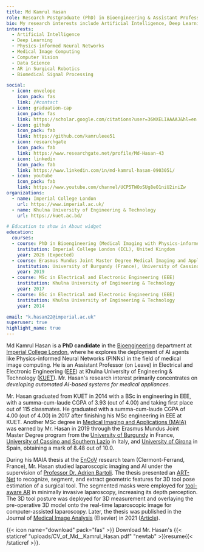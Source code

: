 ```yaml
---
title: Md Kamrul Hasan
role: Research Postgraduate (PhD) in Bioengineering & Assistant Professor (on Leave) in Electrical and Electronic Engineering at KUET
bio: My research interests include Artificial Intelligence, Deep Learning, Physics-informed Neural Networks, Medical Image Computing, Computer Vision, Data Science, AR in Surgical Robotics, Biomedical Signal Processing
interests:
  - Artificial Intelligence
  - Deep Learning
  - Physics-informed Neural Networks
  - Medical Image Computing
  - Computer Vision
  - Data Science
  - AR in Surgical Robotics
  - Biomedical Signal Processing

social:
  - icon: envelope
    icon_pack: fas
    link: /#contact
  - icon: graduation-cap
    icon_pack: fas
    link: https://scholar.google.com/citations?user=36WXELIAAAAJ&hl=en
  - icon: github
    icon_pack: fab
    link: https://github.com/kamruleee51
  - icon: researchgate
    icon_pack: fab
    link: https://www.researchgate.net/profile/Md-Hasan-43
  - icon: linkedin
    icon_pack: fab
    link: https://www.linkedin.com/in/md-kamrul-hasan-0903051/
  - icon: youtube
    icon_pack: fab
    link: https://www.youtube.com/channel/UCP5TWOoSUg8eO1niU2iniZw
organizations:
  - name: Imperial College London
    url: https://www.imperial.ac.uk/
  - name: Khulna University of Engineering & Technology
    url: https://kuet.ac.bd/

# Education to show in About widget
education:
  courses:
  - course: PhD in Bioengineering (Medical Imaging with Physics-informed Neural Networks)
    institution: Imperial College London (ICL), United Kingdom
    year: 2026 (Expected)
  - course: Erasmus Mundus Joint Master Degree Medical Imaging and Applications (MAIA) 
    institution: University of Burgundy (France), University of Cassino and Southern Lazio (Italy), University of Girona (Spain)
    year: 2019
  - course: MSc in Electrical and Electronic Engineering (EEE)
    institution: Khulna University of Engineering & Technology
    year: 2017
  - course: BSc in Electrical and Electronic Engineering (EEE)
    institution: Khulna University of Engineering & Technology
    year: 2014

email: "k.hasan22@imperial.ac.uk"
superuser: true
highlight_name: true
---
```

Md Kamrul Hasan is a **PhD candidate** in the [Bioengineering](https://www.imperial.ac.uk/bioengineering/) department at [Imperial College London](https://www.imperial.ac.uk/), where he explores the deployment of AI agents like Physics-informed Neural Networks (PINNs) in the field of medical image computing. 
He is an Assistant Professor (on Leave) in Electrical and Electronic Engineering ([EEE](https://www.kuet.ac.bd/department/EEE/)) at Khulna University of Engineering & Technology ([KUET](https://kuet.ac.bd/)). 
Mr. Hasan's research interest primarily concentrates on *developing automated AI-based systems for medical appliances.*


Mr. Hasan graduated from KUET in 2014 with a BSc in engineering in EEE, with a summa-cum-laude CGPA of 3.93 (out of 4.00) and taking first place out of 115 classmates. 
He graduated with a summa-cum-laude CGPA of 4.00 (out of 4.00) in 2017 after finishing his MSc engineering in EEE at KUET. 
Another MSc degree in [Medical Imaging and Applications (MAIA)](https://maiamaster.udg.edu/) was earned by Mr. Hasan in 2019 through the Erasmus Mundus Joint Master Degree program from the [University of Burgundy](https://www.u-bourgogne.fr/) in France, [University of Cassino and Southern Lazio](http://www.eng.unicas.it/) in Italy, and [University of Girona](https://www.udg.edu/ca/) in Spain, obtaining a mark of 8.48 out of 10.0. 


During his MAIA thesis at the [EnCoV](http://igt.ip.uca.fr/encov/) research team (Clermont-Ferrand, France), Mr. Hasan studied laparoscopic imaging and AI under the supervision of [Professor Dr. Adrien Bartoli](https://scholar.google.com/citations?user=_KUZlKYAAAAJ&hl=en). 
The thesis presented an [ART-Net](https://github.com/kamruleee51/ART-Net) to recognize, segment, and extract geometric features for 3D tool pose estimation of a surgical tool. 
The segmented masks were employed for [tool-aware AR](https://youtu.be/Knp4JIhH3Yo) in minimally invasive laparoscopy, increasing its depth perception. 
The 3D tool posture was deployed for 3D measurement and overlaying the pre-operative 3D model onto the real-time laparoscopic image for computer-assisted laparoscopy.
Later, the thesis was published in the Journal of [Medical Image Analysis](https://www.sciencedirect.com/journal/medical-image-analysis) (Elsevier) in 2021 ([Article](https://doi.org/10.1016/j.media.2021.101994)).




{{< icon name="download" pack="fas" >}} Download Mr. Hasan's {{< staticref "uploads/CV_of_Md__Kamrul_Hasan.pdf" "newtab" >}}resume{{< /staticref >}}.
